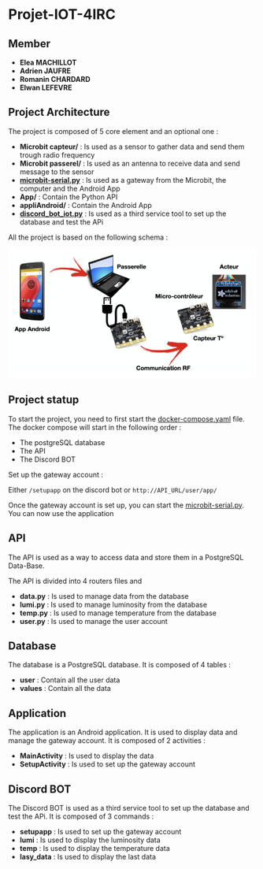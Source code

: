 # Projet-IOT-4IRC

## Member

- **Elea MACHILLOT**
- **Adrien JAUFRE**
- **Romanin CHARDARD**
- **Elwan LEFEVRE**

## Project Architecture

The project is composed of 5 core element and an optional one :

- **Microbit capteur/** : Is used as a sensor to gather data and send them trough radio frequency
- **Microbit passerel/** : Is used as an antenna to receive data and send message to the sensor
- [**microbit-serial.py**](microbit-serial.py) : Is used as a gateway from the Microbit, the computer and the Android App 
- **App/** : Contain the Python API
- **appliAndroid/** : Contain the Android App
- [**discord_bot_iot.py**](discord_bot_iot.py) : Is used as a third service tool to set up the database and test the APi

All the project is based on the following schema : 

![Archi V1](images/archi-v1.png)

## Project statup

To start the project, you need to first start the [docker-compose.yaml](docker-compose.yaml) file.
The docker compose will start in the following order : 
- The postgreSQL database
- The API
- The Discord BOT

Set up the gateway account : 

Either `/setupapp` on the discord bot or 
`http://API_URL/user/app/`

Once the gateway account is set up, you can start the [microbit-serial.py](microbit-serial.py).
You can now use the application

## API

The API is used as a way to access data and store them in a PostgreSQL Data-Base.

The API is divided into 4 routers files and 

- **data.py** : Is used to manage data from the database
- **lumi.py** : Is used to manage luminosity from the database
- **temp.py** : Is used to manage temperature from the database
- **user.py** : Is used to manage the user account

## Database

The database is a PostgreSQL database. It is composed of 4 tables : 

- **user** : Contain all the user data
- **values** : Contain all the data

## Application

The application is an Android application. It is used to display data and manage the gateway account.
It is composed of 2 activities : 

- **MainActivity** : Is used to display the data
- **SetupActivity** : Is used to set up the gateway account

## Discord BOT

The Discord BOT is used as a third service tool to set up the database and test the APi.
It is composed of 3 commands : 

- **setupapp** : Is used to set up the gateway account
- **lumi** : Is used to display the luminosity data
- **temp** : Is used to display the temperature data
- **lasy_data** : Is used to display the last data
